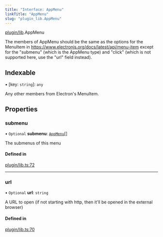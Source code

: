 ```yaml
---
title: "Interface: AppMenu"
linkTitle: "AppMenu"
slug: "plugin_lib.AppMenu"
---
```


[plugin/lib](../modules/plugin_lib.md).AppMenu

The members of AppMenu should be the same as the options for the MenuItem in https://www.electronjs.org/docs/latest/api/menu-item
except for the "submenu" (which is the AppMenu type) and "click" (which is not supported here, use the
"url" field instead).

## Indexable

▪ [key: `string`]: `any`

Any other members from Electron's MenuItem.

## Properties

### submenu

• `Optional` **submenu**: [`AppMenu`](plugin_lib.AppMenu.md)[]

The submenus of this menu

#### Defined in

[plugin/lib.ts:72](https://github.com/kinvolk/headlamp/blob/16fcc2a7/frontend/src/plugin/lib.ts#L72)

___

### url

• `Optional` **url**: `string`

A URL to open (if not starting with http, then it'll be opened in the external browser)

#### Defined in

[plugin/lib.ts:70](https://github.com/kinvolk/headlamp/blob/16fcc2a7/frontend/src/plugin/lib.ts#L70)
